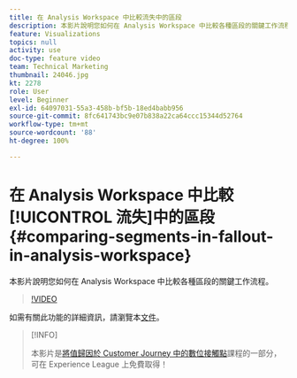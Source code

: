 ```yaml
---
title: 在 Analysis Workspace 中比較流失中的區段
description: 本影片說明您如何在 Analysis Workspace 中比較各種區段的關鍵工作流程。
feature: Visualizations
topics: null
activity: use
doc-type: feature video
team: Technical Marketing
thumbnail: 24046.jpg
kt: 2278
role: User
level: Beginner
exl-id: 64097031-55a3-458b-bf5b-18ed4babb956
source-git-commit: 8fc641743bc9e07b838a22ca64ccc15344d52764
workflow-type: tm+mt
source-wordcount: '88'
ht-degree: 100%

---
```


# 在 Analysis Workspace 中比較[!UICONTROL 流失]中的區段 {#comparing-segments-in-fallout-in-analysis-workspace}

本影片說明您如何在 Analysis Workspace 中比較各種區段的關鍵工作流程。

>[!VIDEO](https://video.tv.adobe.com/v/24046/?quality=12&learn=on)

如需有關此功能的詳細資訊，請瀏覽本[文件](https://experienceleague.adobe.com/docs/analytics/analyze/analysis-workspace/visualizations/fallout/compare-segments-fallout.html?lang=zh-Hant)。

>[!INFO]
>
> 本影片是[將值歸因於 Customer Journey 中的數位接觸點](https://experienceleague.adobe.com/?recommended=Analytics-U-1-2020.2)課程的一部分，可在 Experience League 上免費取得！